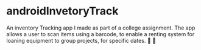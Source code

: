 # androidInvetoryTrack

An inventory Tracking app I made as part of a college assignment. The app allows a user to scan items using a barcode, 
to enable a renting system for loaning equipment to group projects, for specific dates. 📝 📅
